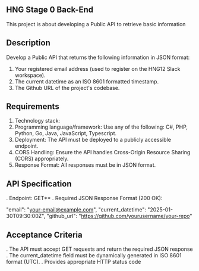 ## HNG Stage 0 Back-End

This project is about developing a Public API to retrieve basic information

## Description

Develop a Public API that returns the following information in JSON format:
1. Your registered email address (used to register on the HNG12 Slack workspace).
2. The current datetime as an ISO 8601 formatted timestamp.
3. The Github URL of the project's codebase.

## Requirements
1. Technology stack:
2. Programming language/framework: Use any of the following: C#, PHP, Python, Go, Java, JavaScript, Typescript.
3. Deployment: The API must be deployed to a publicly accessible endpoint.
4. CORS Handling: Ensure the API handles Cross-Origin Resource Sharing (CORS) appropriately.
5. Response Format: All responses must be in JSON format.

## API Specification 
. Endpoint: GET**
. Required JSON Response Format (200 OK):

"email": "your-email@example.com",
"current_datetime": "2025-01-30T09:30:00Z",
"github_url": "<https://github.com/yourusername/your-repo>"

## Acceptance Criteria 
. The API must accept GET requests and return the required JSON response 
. The current_datetime field must be dynamically generated in ISO 8601 format (UTC).
. Provides appropriate HTTP status code